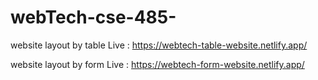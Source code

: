 # webTech-cse-485-

website layout by table 
 Live : https://webtech-table-website.netlify.app/



website layout by form 
 Live : https://webtech-form-website.netlify.app/
